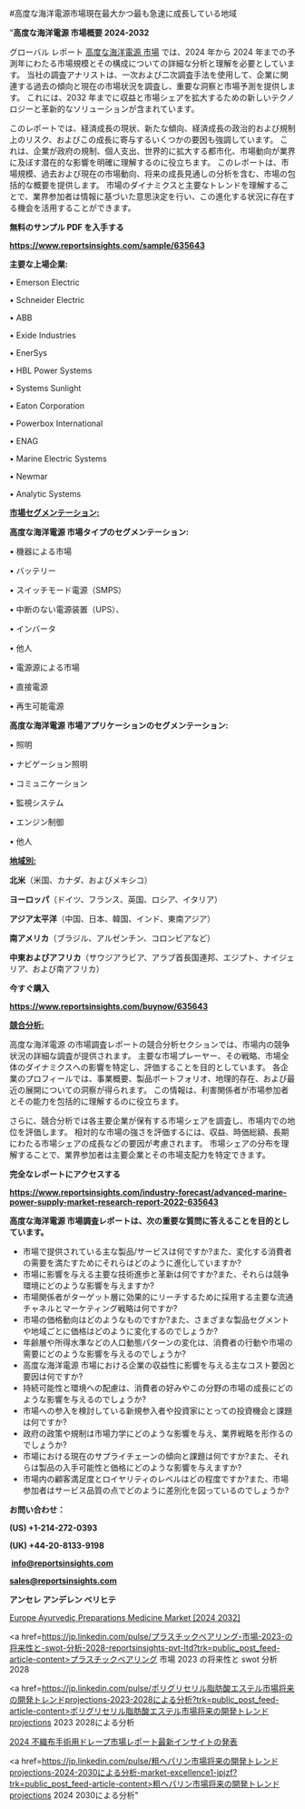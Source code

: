#高度な海洋電源市場現在最大かつ最も急速に成長している地域

"<strong>高度な海洋電源 市場概要 2024-2032</strong>

グローバル レポート <a href=https://www.reportsinsights.com/sample/635643>高度な海洋電源 市場</a> では、2024 年から 2024 年までの予測年にわたる市場規模とその構成についての詳細な分析と理解を必要としています。 当社の調査アナリストは、一次および二次調査手法を使用して、企業に関連する過去の傾向と現在の市場状況を調査し、重要な洞察と市場予測を提供します。 これには、2032 年までに収益と市場シェアを拡大​​するための新しいテクノロジーと革新的なソリューションが含まれています。

このレポートでは、経済成長の現状、新たな傾向、経済成長の政治的および規制上のリスク、およびこの成長に寄与するいくつかの要因も強調しています。 これは、企業が政府の規制、個人支出、世界的に拡大する都市化、市場動向が業界に及ぼす潜在的な影響を明確に理解するのに役立ちます。 このレポートは、市場規模、過去および現在の市場動向、将来の成長見通しの分析を含む、市場の包括的な概要を提供します。 市場のダイナミクスと主要なトレンドを理解することで、業界参加者は情報に基づいた意思決定を行い、この進化する状況に存在する機会を活用することができます。

<strong><b>無料のサンプル PDF を入手する</b></strong>

<a href=https://www.reportsinsights.com/sample/635643><strong><u>https://www.reportsinsights.com/sample/635643</u></strong></a>

<strong>主要な上場企業:</strong>

• Emerson Electric

• Schneider Electric

• ABB

• Exide Industries

• EnerSys

• HBL Power Systems

• Systems Sunlight

• Eaton Corporation

• Powerbox International

• ENAG

• Marine Electric Systems

• Newmar

• Analytic Systems

<strong><u>市場セグメンテーション</u></strong><strong><u>:</u></strong>

<strong>高度な海洋電源 市場タイプのセグメンテーション:</strong>

• 機器による市場

• バッテリー

• スイッチモード電源（SMPS）

• 中断のない電源装置（UPS）、

• インバータ

• 他人

• 電源源による市場

• 直接電源

• 再生可能電源

<strong>高度な海洋電源 市場アプリケーションのセグメンテーション:</strong>

• 照明

• ナビゲーション照明

• コミュニケーション

• 監視システム

• エンジン制御

• 他人

<strong><u>地域別</u></strong><strong><u>:</u></strong>

<strong>北米</strong>（米国、カナダ、およびメキシコ）

<strong>ヨーロッパ</strong>（ドイツ、フランス、英国、ロシア、イタリア）

<strong>アジア太平洋</strong>（中国、日本、韓国、インド、東南アジア）

<strong>南アメリカ</strong>（ブラジル、アルゼンチン、コロンビアなど）

<strong>中東およびアフリカ</strong>（サウジアラビア、アラブ首長国連邦、エジプト、ナイジェリア、および南アフリカ）

<strong>今すぐ購入</strong>

<a href=https://www.reportsinsights.com/buynow/635643><strong><u>https://www.reportsinsights.com/buynow/635643</u></strong></a>

<strong><u>競合分析:</u></strong>

高度な海洋電源 の市場調査レポートの競合分析セクションでは、市場内の競争状況の詳細な調査が提供されます。 主要な市場プレーヤー、その戦略、市場全体のダイナミクスへの影響を特定し、評価することを目的としています。 各企業のプロフィールでは、事業概要、製品ポートフォリオ、地理的存在、および最近の展開についての洞察が得られます。 この情報は、利害関係者が市場参加者とその能力を包括的に理解するのに役立ちます。

さらに、競合分析では各主要企業が保有する市場シェアを調査し、市場内での地位を評価します。 相対的な市場の強さを評価するには、収益、時価総額、長期にわたる市場シェアの成長などの要因が考慮されます。 市場シェアの分布を理解することで、業界参加者は主要企業とその市場支配力を特定できます。

<strong>完全なレポートにアクセスする</strong>

<a href=https://www.reportsinsights.com/industry-forecast/advanced-marine-power-supply-market-research-report-2022-635643><strong><u><b>https://www.reportsinsights.com/industry-forecast/advanced-marine-power-supply-market-research-report-2022-635643</b></u></strong></a>

<strong><b>高度な海洋電源 市場調査レポートは、次の重要な質問に答えることを目的としています。</b></strong>
<ul>
  <li>市場で提供されている主な製品/サービスは何ですか?また、変化する消費者の需要を満たすためにそれらはどのように進化していますか?</li>
  <li>市場に影響を与える主要な技術進歩と革新は何ですか?また、それらは競争環境にどのような影響を与えますか?</li>
  <li>市場関係者がターゲット層に効果的にリーチするために採用する主要な流通チャネルとマーケティング戦略は何ですか?</li>
  <li>市場の価格動向はどのようなものですか?また、さまざまな製品セグメントや地域ごとに価格はどのように変化するのでしょうか?</li>
  <li>年齢層や所得水準などの人口動態パターンの変化は、消費者の行動や市場の需要にどのような影響を与えるのでしょうか?</li>
  <li>高度な海洋電源 市場における企業の収益性に影響を与える主なコスト要因と要因は何ですか?</li>
  <li>持続可能性と環境への配慮は、消費者の好みやこの分野の市場の成長にどのような影響を与えるのでしょうか?</li>
  <li>市場への参入を検討している新規参入者や投資家にとっての投資機会と課題は何ですか?</li>
  <li>政府の政策や規制は市場力学にどのような影響を与え、業界戦略を形作るのでしょうか?</li>
  <li>市場における現在のサプライチェーンの傾向と課題は何ですか?また、それらは製品の入手可能性と価格にどのような影響を与えますか?</li>
  <li>市場内の顧客満足度とロイヤリティのレベルはどの程度ですか?また、市場参加者はサービス品質の点でどのように差別化を図っているのでしょうか?</li>
</ul>
<strong>お問い合わせ：</strong>

<strong>(US) +1-214-272-0393</strong>

<strong>(UK) +44-20-8133-9198</strong>

<strong> </strong><a href=info@reportsinsights.com><strong><u>info@reportsinsights.com</u></strong></a>

<a href=sales@reportsinsights.com><strong><u>sales@reportsinsights.com</u></strong></a>

<strong>アンセレ アンデレン ベリヒテ</strong>

<a href=https://www.linkedin.com/pulse/europe-ayurvedic-preparations-medicine-market-gmabf/>Europe Ayurvedic Preparations Medicine Market [2024 2032]</a>

<a href=https://jp.linkedin.com/pulse/プラスチックベアリング-市場-2023-の将来性と-swot-分析-2028-reportsinsights-pvt-ltd?trk=public_post_feed-article-content>プラスチックベアリング 市場 2023 の将来性と swot 分析 2028</a>

<a href=https://jp.linkedin.com/pulse/ポリグリセリル脂肪酸エステル市場将来の開発トレンドprojections-2023-2028による分析?trk=public_post_feed-article-content>ポリグリセリル脂肪酸エステル市場将来の開発トレンドprojections 2023 2028による分析</a>

<a href=https://www.linkedin.com/pulse/2024-不織布手術用ドレープ市場レポート最新インサイトの発表-reports-insights-expert/>2024 不織布手術用ドレープ市場レポート最新インサイトの発表</a>

<a href=https://jp.linkedin.com/pulse/粗ヘパリン市場将来の開発トレンドprojections-2024-2030による分析-market-excellence1-jpjzf?trk=public_post_feed-article-content>粗ヘパリン市場将来の開発トレンドprojections 2024 2030による分析</a>"
